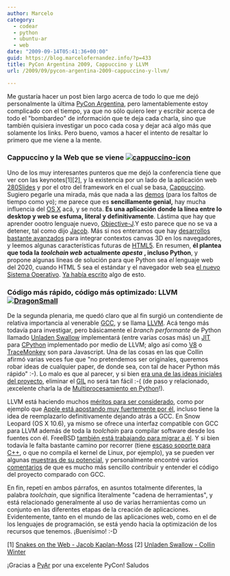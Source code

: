 ```yaml
---
author: Marcelo
category:
  - codear
  - python
  - ubuntu-ar
  - web
date: "2009-09-14T05:41:36+00:00"
guid: https://blog.marcelofernandez.info/?p=433
title: PyCon Argentina 2009, Cappuccino y LLVM
url: /2009/09/pycon-argentina-2009-cappuccino-y-llvm/

---
```

Me gustaría hacer un post bien largo acerca de todo lo que me dejó personalmente la última [PyCon Argentina](http://ar.pycon.org/2009/about/), pero lamentablemente estoy complicado con el tiempo, ya que no sólo quiero leer y escribir acerca de todo el "bombardeo" de información que te deja cada charla, sino que también quisiera investigar un poco cada cosa y dejar acá algo más que solamente los links. Pero bueno, vamos a hacer el intento de resaltar lo primero que me viene a la mente.

### Cappuccino y la Web que se viene [![cappuccino-icon](/wp-content/uploads/2009/09/cappuccino-icon-150x150.png)](http://cappuccino.org)

Uno de los muy interesantes punteros que me dejó la conferencia tiene que ver con las keynotes\[1\]\[2\], y la existencia por un lado de la aplicación web [280Slides](http://280slides.com/) y por el otro del framework en el cual se basa, [Cappuccino](http://cappuccino.org/). Sugiero pegarle una mirada, más que nada a las [demos](http://cappuccino.org/learn/demos/) (para los faltos de tiempo como yo); me parece que es **sencillamente genial,** hay mucha influencia del [OS X](http://www.apple.com/es/macosx/) acá, y se nota. **Es una aplicación donde la línea entre lo desktop y web se esfuma, literal y definitivamente**. Lástima que hay que aprender oootro lenguaje nuevo, [Objective-J](http://cappuccino.org/learn/).Y esto parece que no se va a detener, tal como dijo [Jacob](http://jacobian.org/). Más si nos enteramos que hay [desarrollos bastante avanzados](http://games.slashdot.org/story/09/09/13/1820230/Initial-WebGL-Support-Lands-In-WebKit) para integrar contextos canvas 3D en los navegadores, y leemos algunas características futuras de [HTML5](http://en.wikipedia.org/wiki/HTML_5#New_APIs). En resumen, **él plantea que toda la** _**toolchain web**_ **actualmente** _**apesta**_ **, incluso Python**, y propone algunas líneas de solución para que Python sea _el_ lenguaje web del 2020, cuando HTML 5 sea el estándar y el navegador web sea [el nuevo Sistema Operativo](http://www.infoworld.com/d/developer-world/are-operating-systems-doomed-086). [Ya había escrito](/2009/03/novedades-en-firefox-31-beta-sera-35/) algo de esto.

### Código más rápido, código más optimizado: LLVM [![DragonSmall](/wp-content/uploads/2009/09/DragonSmall.png)](http://www.llvm.org)

De la segunda plenaria, me quedó claro que al fin surgió un contendiente de relativa importancia al venerable [GCC](http://gcc.gnu.org/), y se llama [LLVM](http://llvm.org/). Acá tengo más todavía para investigar, pero básicamente el _branch_ _performante_ de Python llamado [Unladen Swallow](http://code.google.com/p/unladen-swallow/) implementará (entre varias cosas más) un [JIT](http://es.wikipedia.org/wiki/Compilación_en_tiempo_de_ejecución) para [CPython](http://en.wikipedia.org/wiki/Python_(programming_language)#CPython) implementado por medio de LLVM; algo así como [V8](http://code.google.com/p/v8/) o [TraceMonkey](https://wiki.mozilla.org/JavaScript:TraceMonkey) son para Javascript. Una de las cosas en las que Collin afirmó varias veces fue que "no pretendemos ser originales, queremos robar ideas de cualquier paper, de donde sea, con tal de hacer Python más rápido" :-). Lo malo es que al parecer, y si bien [era una de las ideas iniciales del proyecto](http://code.google.com/p/unladen-swallow/wiki/ProjectPlan#2009_Q3_and_Beyond), eliminar el [GIL](http://docs.python.org/c-api/init.html#thread-state-and-the-global-interpreter-lock) no será tan fácil :-( (de paso y relacionado, ¡excelente charla la de [Multiprocesamiento en Python](http://ar.pycon.org/2009/conference/schedule/event/16/)!).

LLVM está haciendo muchos [méritos para ser considerado](http://llvm.org/ProjectsWithLLVM/), como por ejemplo que [Apple está apostando muy fuertemente por él](http://arstechnica.com/apple/reviews/2009/08/mac-os-x-10-6.ars/9), incluso tiene la idea de reemplazarlo definitivamente dejando atrás a GCC. En Snow Leopard (OS X 10.6), ya mismo se ofrece una interfaz compatible con GCC para LLVM además de toda la _toolchain_ para compilar software desde los fuentes con él. FreeBSD [también está trabajando para migrar a él](http://barrapunto.com/articles/09/05/12/216239.shtml). Y si bien todavía le falta bastante camino por recorrer (tiene [escaso soporte para C++](http://clang.llvm.org/cxx_status.html), o que no compila el kernel de Linux, por ejemplo), ya se pueden ver algunas [muestras de su potencial](http://www.phoronix.com/scan.php?page=article&item=apple_llvm_gcc&num=1), y personalmente encontré varios [comentarios](http://cliffhacks.blogspot.com/2007/03/experimenting-with-llvm.html) de que es mucho más sencillo contribuir y entender el código del proyecto comparado con GCC.

En fin, repetí en ambos párrafos, en asuntos totalmente diferentes, la palabra _toolchain_, que significa literalmente "cadena de herramientas", y está relacionado generalmente al uso de varias herramientas como un conjunto en las diferentes etapas de la creación de aplicaciones. Evidentemente, tanto en el mundo de las aplicaciones web, como en el de los lenguajes de programación, se está yendo hacia la optimización de los recursos que tenemos. ¡Buenísimo! :-D

\[1\] [Snakes on the Web - Jacob Kaplan-Moss](http://jacobian.org/writing/snakes-on-the-web/)
\[2\] [Unladen Swallow - Collin Winter](http://ar.pycon.org/2009/conference/schedule/event/35/)

¡Gracias a [PyAr](http://www.python.com.ar) por una excelente PyCon!
Saludos
